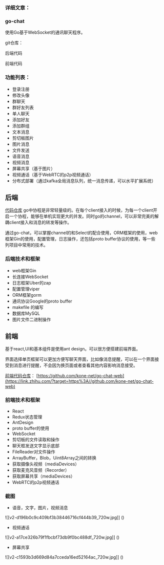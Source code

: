 



### 详细文章：

### go-chat

使用Go基于WebSocket的通讯聊天程序。

git仓库：

后端代码

前端代码

### 功能列表：

* 登录注册
* 修改头像
* 群聊天
* 群好友列表
* 单人聊天
* 添加好友
* 添加群组
* 文本消息
* 剪切板图片
* 图片消息
* 文件发送
* 语音消息
* 视频消息
* 屏幕共享（基于图片）
* 视频通话（基于WebRTC的p2p视频通话）
* 分布式部署（通过kafka全局消息队列，统一消息传递，可以水平扩展系统）

  


## 后端

[代码仓库](https://link.zhihu.com/?target=https%3A//github.com/kone-net/go-chat) go中协程是非常轻量级的。在每个client接入的时候，为每一个client开启一个协程，能够在单机实现更大的并发。同时go的channel，可以非常完美的解耦client接入和消息的转发等操作。

通过go-chat，可以掌握channel的和Select的配合使用，ORM框架的使用，web框架Gin的使用，配置管理，日志操作，还包括proto buffer协议的使用，等一些列项目中常用的技术。

  


### 后端技术和框架

* web框架Gin
* 长连接WebSocket
* 日志框架Uber的zap
* 配置管理viper
* ORM框架gorm
* 通讯协议Google的proto buffer
* makefile 的编写
* 数据库MySQL
* 图片文件二进制操作

  


## 前端

基于react,UI和基本组件是使用ant design。可以很方便搭建前端界面。

界面选择单页框架可以更加方便写聊天界面，比如像消息提醒，可以在一个界面接受到消息进行提醒，不会因为换页面或者查看其他内容影响消息接受。 

[前端代码仓库](https://link.zhihu.com/?target=https%3A//github.com/kone-net/go-chat-web)： [https://github.com/kone-net/go-chat-web](https://link.zhihu.com/?target=https%3A//github.com/kone-net/go-chat-web)

  


### 前端技术和框架

* React
* Redux状态管理
* AntDesign
* proto buffer的使用
* WebSocket
* 剪切板的文件读取和操作
* 聊天框发送文字显示底部
* FileReader对文件操作
* ArrayBuffer，Blob，Uint8Array之间的转换
* 获取摄像头视频（mediaDevices）
* 获取麦克风音频（Recorder）
* 获取屏幕共享（mediaDevices）
* WebRTC的p2p视频通话

  


### 截图

* 语音，文字，图片，视频消息

![[v2-d196b0c9c409bf3b38446716cf444b39_720w.jpg]]
()

  


* 视频通话

![[v2-a17ce326b79f1fbcbf73db9f0bc488df_720w.jpg]]
()

* 屏幕共享

![[v2-c1593b3d669d84a7cceda16ed52164ac_720w.jpg]]
()





